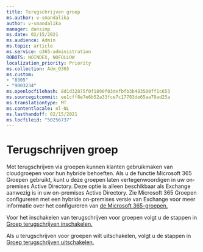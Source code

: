 ```yaml
---
title: Terugschrijven groep
ms.author: v-smandalika
author: v-smandalika
manager: dansimp
ms.date: 02/15/2021
ms.audience: Admin
ms.topic: article
ms.service: o365-administration
ROBOTS: NOINDEX, NOFOLLOW
localization_priority: Priority
ms.collection: Adm_O365
ms.custom:
- "8305"
- "9003234"
ms.openlocfilehash: 8d1d32875f0f1890f03defbfb3b483500ff1c653
ms.sourcegitcommit: ee1cff8e7e6b52a33fce7c17783de65aa79ad25a
ms.translationtype: MT
ms.contentlocale: nl-NL
ms.lasthandoff: 02/15/2021
ms.locfileid: "50256737"
---
```

# <a name="group-writeback"></a>Terugschrijven groep

Met terugschrijven via groepen kunnen klanten gebruikmaken van cloudgroepen voor hun hybride behoeften. Als u de functie Microsoft 365 Groepen gebruikt, kunt u deze groepen laten vertegenwoordigen in uw on-premises Active Directory. Deze optie is alleen beschikbaar als Exchange aanwezig is in uw on-premises Active Directory. Zie Microsoft 365 Groepen configureren met een hybride on-premises versie van Exchange voor meer informatie over het configureren van [de Microsoft 365-groepen.](https://docs.microsoft.com/exchange/hybrid-deployment/set-up-microsoft-365-groups#enable-group-writeback-in-azure-ad-connect)

Voor het inschakelen van terugschrijven voor groepen volgt u de stappen in [Groep terugschrijven inschakelen.](https://docs.microsoft.com/azure/active-directory/hybrid/how-to-connect-group-writeback#enable-group-writeback) 

Als u terugschrijven voor groepen wilt uitschakelen, volgt u de stappen in [Groep terugschrijven uitschakelen.](https://docs.microsoft.com/azure/active-directory/hybrid/how-to-connect-group-writeback#disabling-group-writeback)